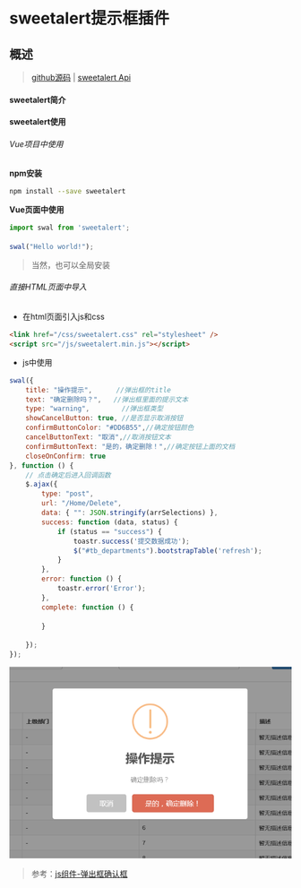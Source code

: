 # sweetalert提示框插件

## 概述

> [github源码](https://github.com/t4t5/sweetalert) | [sweetalert Api](http://t4t5.github.io/sweetalert/)

#### sweetalert简介


#### sweetalert使用

###### Vue项目中使用

**npm安装**

``` bash
npm install --save sweetalert
```

**Vue页面中使用**

``` js
import swal from 'sweetalert';

swal("Hello world!");
```

> 当然，也可以全局安装

###### 直接HTML页面中导入

* 在html页面引入js和css

``` html
<link href="/css/sweetalert.css" rel="stylesheet" />
<script src="/js/sweetalert.min.js"></script>
```

* js中使用

``` js
swal({
	title: "操作提示",      //弹出框的title
	text: "确定删除吗？",   //弹出框里面的提示文本
	type: "warning",        //弹出框类型
	showCancelButton: true, //是否显示取消按钮
	confirmButtonColor: "#DD6B55",//确定按钮颜色
	cancelButtonText: "取消",//取消按钮文本
	confirmButtonText: "是的，确定删除！",//确定按钮上面的文档
	closeOnConfirm: true
}, function () {
	// 点击确定后进入回调函数
	$.ajax({
		type: "post",
		url: "/Home/Delete",
		data: { "": JSON.stringify(arrSelections) },
		success: function (data, status) {
			if (status == "success") {
				toastr.success('提交数据成功');
				$("#tb_departments").bootstrapTable('refresh');
			}
		},
		error: function () {
			toastr.error('Error');
		},
		complete: function () {

		}

	});
});
```

![sweetalert插件提示框效果图](../images/sweetalert插件提示框效果图.png)

> 参考：[js组件-弹出框确认框](https://blog.csdn.net/TSAPR/article/details/80680899)
